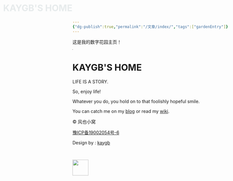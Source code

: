 ```yaml
---
{"dg-publish":true,"permalink":"/文章/index/","tags":["gardenEntry"]}
---
```



这是我的数字花园主页！

<!DOCTYPE html>

<html lang="">

<head>

<meta charset="UTF-8">

<meta name="viewport" content="width=device-width, initial-scale=1.0">

<title>风也小窝 | 编程与学习 | 自律与生活</title>

<meta name="keywords" content="风也小窝,风也的个人主页,编程与学习,自律与生活">

<meta name="theme-color" content="#000">

<link rel="shortcut icon" href="" type="image/x-icon">

<link rel="stylesheet" href="https://cdn.jsdelivr.net/gh/kaygb/Apage@master/pws20200708/style.css">

<style>

h1::before{

content: 'KAYGB\'S HOME';

position: absolute;

color: #b2bec348;

z-index: -1;

left: 10px;

top: 10px;

}

</style>

</head>

<body>

<div class="zz">

<img class="lazy-img" data-original="https://i.loli.net/2020/09/14/v4Si8BIupOVcwm6.jpg" src="data:image/gif;base64,R0lGODlhAQABAIAAAAAAAP///yH5BAEAAAEALAAAAAABAAEAAAICRAEAOw==" alt="" srcset="">

</div>

<div class="main">

<div class="title">

<h1>KAYGB'S HOME</h1>

</div>

<div class="content">

<p>LIFE IS A STORY.</p>

<p>So, enjoy life!</p>

<p>Whatever you do, you hold on to that foolishly hopeful smile.</p>

<p>You can catch me on my <a href="https://blog.kaygb.com/" target="_blank">blog</a> or read my <a href="https://wiki.eas1.cn/" target="_blank">wiki</a>.</p>

</div>

<div class="footer">

<span>&copy; 风也小窝</span>&nbsp;

<span><a href="http://beian.miit.gov.cn" target="_blank" rel="nofollow">豫ICP备19002054号-6</a></span>&nbsp;

<span>Design by : <a href="https://blog.kaygb.com/" target="_blank">kaygb</a></span>

<br>

<span><a class="upyun" href="https://console.upyun.com/register/?invite=r1FdZxBoH" target="_blank" rel="nofollow"><img src="https://i.loli.net/2020/09/14/YbXKvLAJhlWN1Ox.png" style="width:50px;"></a></span>

</div>

</div>

<script src="https://cdn.staticfile.org/jquery/3.2.1/jquery.min.js"></script>

<script src="https://cdn.staticfile.org/jquery_lazyload/1.9.7/jquery.lazyload.min.js"></script>

<script>

// lazyload

window.onload = function() {

$('.zz img').addClass('lazyload');

$(function() {

$("img.lazyload").lazyload({

effect: 'fadeIn',

// inverval: 3000

effectspeed: 1000

});

});

$(".zz img").lazyload({

effect: 'fadeIn',

// inverval: 3000

effectspeed: 1000

});

}

console.log(" %c bppws %c https://github.com/kaygb/Apage/ ", "color: #000; background: pink; padding:5px;", "background: #fff; padding:5px;");

//初始化

</script>

</body>

</html>
